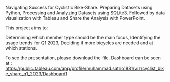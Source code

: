 Navigating Success for Cyclistic Bike-Share. Preparing Datasets using Python, Processing and Analyzing Datasets using SQLite3. Followed by data visualization with Tableau and Share the Analysis with PowerPoint.

This project aims to:

Determining which member type should be the main focus,
Identifying the usage trends for Q1 2023,
Deciding if more bicycles are needed and at which stations.


To see the presentation, please download the file.
Dashboard can be seen at : https://public.tableau.com/app/profile/muhammad.satrio1881/viz/cyclist_bike_share_q1_2023/Dashboard1

